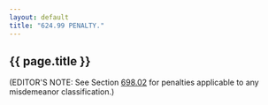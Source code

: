 ```yaml
---
layout: default 
title: "624.99 PENALTY."
---
```


{{ page.title }}
----------------

(EDITOR'S NOTE: See Section [698.02](38e2f631.html) for penalties
applicable to any misdemeanor classification.)
